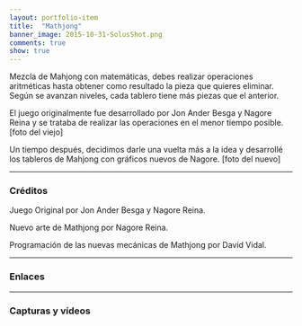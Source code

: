 ```yaml
---
layout: portfolio-item
title:  "Mathjong"
banner_image: 2015-10-31-SolusShot.png
comments: true
show: true
---
```


Mezcla de Mahjong con matemáticas, debes realizar operaciones aritméticas hasta obtener como resultado la pieza que quieres eliminar. Según se avanzan niveles, cada tablero tiene más piezas que el anterior.

El juego originalmente fue desarrollado por Jon Ander Besga y Nagore Reina y se trataba de realizar las operaciones en el menor tiempo posible.
[foto del viejo] 

Un tiempo después, decidimos darle una vuelta más a la idea y desarrollé los tableros de Mahjong con gráficos nuevos de Nagore.
[foto del nuevo]

---

### Créditos
Juego Original por Jon Ander Besga y Nagore Reina.

Nuevo arte de Mathjong por Nagore Reina.

Programación de las nuevas mecánicas de Mathjong por David Vidal.

---

### Enlaces

---

### Capturas y vídeos